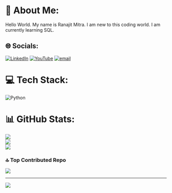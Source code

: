 # 💫 About Me:
Hello World. My name is Ranajit Mitra. I am new to this coding world. I am currently learning SQL. 


## 🌐 Socials:
[![LinkedIn](https://img.shields.io/badge/LinkedIn-%230077B5.svg?logo=linkedin&logoColor=white)](https://linkedin.com/in/https://www.linkedin.com/in/ranajit-mitra-1bb0342b2) [![YouTube](https://img.shields.io/badge/YouTube-%23FF0000.svg?logo=YouTube&logoColor=white)](https://youtube.com/@https://www.youtube.com/@CreativeRanajit) [![email](https://img.shields.io/badge/Email-D14836?logo=gmail&logoColor=white)](mailto:creativeranajit12@gmail.com) 

# 💻 Tech Stack:
![Python](https://img.shields.io/badge/python-3670A0?style=for-the-badge&logo=python&logoColor=ffdd54)
# 📊 GitHub Stats:
![](https://github-readme-stats.vercel.app/api?username=Ranajit08&theme=dark&hide_border=false&include_all_commits=true&count_private=true)<br/>
![](https://nirzak-streak-stats.vercel.app/?user=Ranajit08&theme=dark&hide_border=false)<br/>
![](https://github-readme-stats.vercel.app/api/top-langs/?username=Ranajit08&theme=dark&hide_border=false&include_all_commits=true&count_private=true&layout=compact)

### 🔝 Top Contributed Repo
![](https://github-contributor-stats.vercel.app/api?username=Ranajit08&limit=5&theme=dark&combine_all_yearly_contributions=true)

---
[![](https://visitcount.itsvg.in/api?id=Ranajit08&icon=0&color=0)](https://visitcount.itsvg.in)

<!-- Proudly created with GPRM ( https://gprm.itsvg.in ) -->

